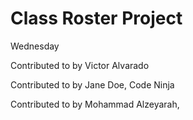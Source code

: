 # Class Roster Project

Wednesday


Contributed to by Victor Alvarado

Contributed to by Jane Doe, Code Ninja

Contributed to by Mohammad Alzeyarah,
